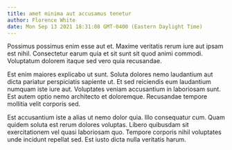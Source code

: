 ```yaml
---
title: amet minima aut accusamus tenetur
author: Florence White
date: Mon Sep 13 2021 18:31:08 GMT-0400 (Eastern Daylight Time)
---
```

Possimus possimus enim esse aut et. Maxime veritatis rerum iure aut ipsam est nihil. Consectetur earum quia et sit sunt sit quod animi commodi. Voluptatum dolorem itaque sed vero quia recusandae.

 Est enim maiores explicabo ut sunt. Soluta dolores nemo laudantium aut dicta pariatur perspiciatis sapiente ut. Et sed reiciendis eum laudantium numquam iste iure aut. Voluptates veniam accusantium in laboriosam sunt. Est autem optio nemo architecto et doloremque. Recusandae tempore mollitia velit corporis sed.

 Est accusantium iste a alias ut nemo dolor quia. Illo consequatur cum. Quam quidem soluta est rerum dolores voluptas. Libero quibusdam sit exercitationem vel quasi laboriosam quo. Tempore corporis nihil voluptates unde incidunt repellat sed. Est iusto dicta nulla veritatis harum.
